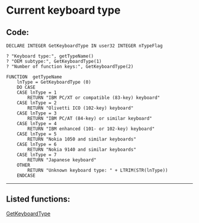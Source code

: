 
# Current keyboard type

## Code:
```foxpro  
DECLARE INTEGER GetKeyboardType IN user32 INTEGER nTypeFlag
	
? "Keyboard type:", getTypeName()
? "OEM subtype:", GetKeyboardType(1)
? "Number of function keys:", GetKeyboardType(2)

FUNCTION  getTypeName
	lnType = GetKeyboardType (0)
	DO CASE
	CASE lnType = 1
		RETURN "IBM PC/XT or compatible (83-key) keyboard"
	CASE lnType = 2
		RETURN "Olivetti ICO (102-key) keyboard"
	CASE lnType = 3
		RETURN "IBM PC/AT (84-key) or similar keyboard"
	CASE lnType = 4
		RETURN "IBM enhanced (101- or 102-key) keyboard"
	CASE lnType = 5
		RETURN "Nokia 1050 and similar keyboards"
	CASE lnType = 6
		RETURN "Nokia 9140 and similar keyboards"
	CASE lnType = 7
		RETURN "Japanese keyboard"
	OTHER
		RETURN "Unknown keyboard type: " + LTRIM(STR(lnType))
	ENDCASE  
```  
***  


## Listed functions:
[GetKeyboardType](../libraries/user32/GetKeyboardType.md)  
